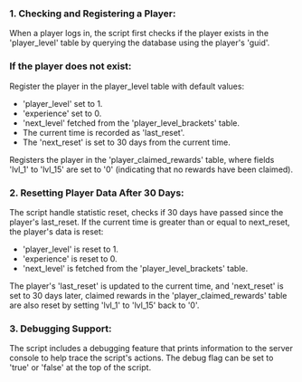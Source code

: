 ### 1. Checking and Registering a Player:
When a player logs in, the script first checks if the player exists in the 
'player_level' table by querying the database using the player's 'guid'.

### If the player does not exist:

Register the player in the player_level table with default values:

- 'player_level' set to 1.
- 'experience' set to 0.
- 'next_level' fetched from the 'player_level_brackets' table.
- The current time is recorded as 'last_reset'.
- The 'next_reset' is set to 30 days from the current time.

Registers the player in the 'player_claimed_rewards' table, 
where fields 'lvl_1' to 'lvl_15' are set to '0' (indicating that no rewards have been claimed).


### 2. Resetting Player Data After 30 Days:

The script handle statistic reset, checks if 30 days have passed since the player's last_reset.
If the current time is greater than or equal to next_reset, the player's data is reset:

- 'player_level' is reset to 1.
- 'experience' is reset to 0.
- 'next_level' is fetched from the 'player_level_brackets' table.

The player's 'last_reset' is updated to the current time, and 'next_reset' is set to 30 days later,
claimed rewards in the 'player_claimed_rewards' table are also reset by setting 'lvl_1' to 'lvl_15' back to '0'.


### 3. Debugging Support:

The script includes a debugging feature that prints information to the server console to help trace the script's actions.
The debug flag can be set to 'true' or 'false' at the top of the script.
